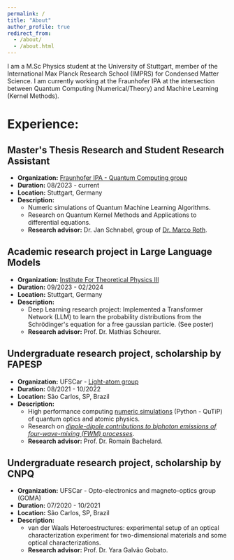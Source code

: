```yaml
---
permalink: /
title: "About"
author_profile: true
redirect_from: 
  - /about/
  - /about.html
---
```


I am a M.Sc Physics student at the University of Stuttgart, member of the International Max Planck Research School (IMPRS) for Condensed Matter Science. I am currently working at the Fraunhofer IPA at the intersection between Quantum Computing (Numerical/Theory) and Machine Learning (Kernel Methods). 

# Experience:

## Master's Thesis Research and Student Research Assistant
- **Organization:** [Fraunhofer IPA - Quantum Computing group](https://www.ipa.fraunhofer.de/en/expertise/cyber-cognitive-intelligence-cci/quantencomputing.html)
- **Duration:** 08/2023 - current
- **Location:** Stuttgart, Germany
- **Description:**
  - Numeric simulations of Quantum Machine Learning Algorithms.
  - Research on Quantum Kernel Methods and Applications to differential equations.
  - **Research advisor:** Dr. Jan Schnabel, group of [Dr. Marco Roth](https://scholar.google.com/citations?hl=es&user=Q5D_Lt4AAAAJ&view_op=list_works&sortby=pubdate).

## Academic research project in Large Language Models
- **Organization:** [Institute For Theoretical Physics III](https://www.itp3.uni-stuttgart.de/scheurer-group/)
- **Duration:** 09/2023 - 02/2024
- **Location:** Stuttgart, Germany
- **Description:**
  - Deep Learning research project: Implemented a Transformer Network (LLM) to learn the probability distributions from the Schrödinger's equation for a free gaussian particle. (See poster)
  - **Research advisor:** Prof. Dr. Mathias Scheurer.

## Undergraduate research project, scholarship by FAPESP
- **Organization:** UFSCar - [Light-atom group](https://romain.df.ufscar.br/)
- **Duration:** 08/2021 - 10/2022
- **Location:** São Carlos, SP, Brazil
- **Description:**
  - High performance computing [numeric simulations](https://github.com/rupof/wavemixing_project) (Python - QuTiP) of quantum optics and atomic physics.
  - Research on [*dipole-dipole contributions to biphoton emissions of four-wave-mixing (FWM) processes*](https://repositorio.ufscar.br/bitstream/handle/ufscar/16028/TCC_RobertoF_V3.pdf?sequence=1&isAllowed=y).
  - **Research advisor:** Prof. Dr. Romain Bachelard.

## Undergraduate research project, scholarship by CNPQ
- **Organization:** UFSCar - Opto-electronics and magneto-optics group (GOMA)
- **Duration:** 07/2020 - 10/2021
- **Location:** São Carlos, SP, Brazil
- **Description:**
  - van der Waals Heteroestructures: experimental setup of an optical characterization experiment for two-dimensional materials and some optical characterizations.
  - **Research advisor:** Prof. Dr. Yara Galvão Gobato.




